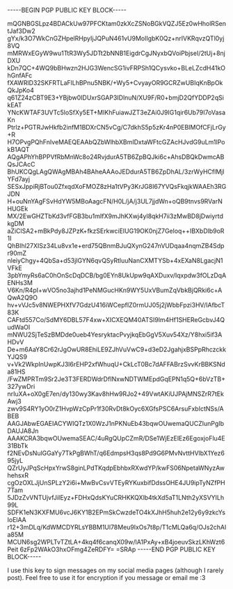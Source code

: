 -----BEGIN PGP PUBLIC KEY BLOCK-----

mQGNBGSLpz4BDACkUw97PFCKtam0zkXcZSNoBGkVQZJ5Ez0wHholRSentJaf3Dw2
gYx/k3O7WkCnGZHpelRHpyIjJQPuN461vU9MolIgbK0Qz+nrIVKRqvzQTl0yj8VQ
mMRWxEGyW9wu1TtR3Wy5JDTt2bNNB1EigdrCgJNyxbQVoiPbjseI/2tUj+8njDXU
kDn7QC+4WQ9bBHwzn2HJG3WencSG1ivFRPSh1QCysvko+BLeLZcdH41kOhGnfAFc
fXAWRlD32SKFRTLaFlLhBPnu5NBK/+Wy5+CvyayOR9GCRZwUBIqKnBpOkQkJpKo4
q61Z24zCBT9E3+YBjbw0IDUxrSGAP3IDlnuN/XU9F/R0+bmjD2QfYDDP2qSikEAT
YNcKWTAF3UVTc5loSfXy5ET+MIKhFuiawJZT3eZAi0J9IG1qir6Ub79I7oVasaKn
Ptrlz+PGTRJwHkfb2infM1BDXrCN5vCg/C7dkhS5p5zKr4nP0EBIMOfCFjLrGy+R
H7OPvgPQhFnIveMAEQEAAbQZbWlhbXBmIDxtaWFtcGZAcHJvdG9uLm1lPokB1AQT
AQgAPhYhBPPVfRbMnWc8o24RvjdurA5TB6ZpBQJki6c+AhsDBQkDwmcABQsJCAcC
BhUKCQgLAgQWAgMBAh4BAheAAAoJEDdurA5TB6ZpDhAL/3zrWyHCflMjlYFd7ayj
SESxJppiRjBTou0ZfxqdXoFMOZ8zHa1tVPy3KrJG8I67YVQsFkqjkWAAEh3RGJDN
H+ouNnYAgFSvHdYW5MBoAagcFN/H0L/jA/j3UL7jjdWn+oQB9tnvs9RVarNHUGEk
MX/2EwGHZTbKd3vfFGB3bu1mIfX9mJhKXwj4yl8qkH7ii3zMwBD8jDwiyrtdkgDM
aZiClSA2+mBkPdy8JZPzK+fkzSErkwciEIUG19OK0njZ7Geloq++IBXbDlb9oR1I
QhBIhl27XISz34Lu8vx1e+erd75QBnmBJuQXynG247nVUDqaa4nqmZB4Sdpr90mZ
nleiyChgy+4QbSa+d53jIGYN6qvQSyRtluuNanCXMTYSb+4xEXaN8LgacjN1VFkE
3pbYmyRs6aC0hOnScDqDCB/bg0EYn8UkUpw9qAXDuxv/Iqxpdw3fOLzDqAENHs3M
V6Kn/R4pI+wVO5no3ajhd1PeNMGucHKn9WY5UxVBumZqVbkBjQRki6c+AQwA2Q9O
hv+vVJc5v8NWEPHXfV7GdzU416iWCepfIZ0rmUJ05j2jWbbFpzi3HV/IAfbcT83K
CAFtd557Co/SdMY6DBL57F4xw+XICXEQM40ATSI9lm4Hf1SHEReGcbvJ4QudWaOI
mNWU2SjTeSzBMDde0ueb4YesryktacPvyjkqEbGgV5Xuv54Xz/Y8hxi5if3AHDvV
De+m6AaY8Cr62rJgOwUR8EhiLE9ZJhVuVwC9+d3eD2JgahjxBSPpRhczckkYJQS9
v+Vk2WkpInUwpKJ3l6rEHP2xfWhuqU+CkLcT0Bc7dAFFABrzSvvKrBBKSNda81HS
/FwZMPRTm9Sr2Je3T3FERDWdrDfINxwNDTWMEpdGqEPN1q5Q+6bVzTB+327ywDri
nrIuXA+oX0gE7en/dy130wy3Kav8hHw9RJo2+49VwtAKiUJPAjMNSZrR7tEkAwj3
zwv9S4RY1yO0rZ1HvpWzCpPr1f30RvDt8kOyc6XGfsPSC6ArsuFxbIctNSs/ABEB
AAGJAbwEGAEIACYWIQTz1X0WzJ1nPKNuEb43bqwOUwemaQUCZIunPgIbDAUJA8Jn
AAAKCRA3bqwOUwemaSEAC/4uRgQUpCZmR/DSe1WjEzElEz6EgoxjoFlu4E31BbTk
f2NEvDsNulGGaYy7TkPgBWhT/q6EdmpsH3qs8Pd9G6PMvNvttHVlbX1Yez695jyL
QZrUyJPqScHpxYrwS8ginLPdTKqdpEbhbxRXwdYP/kwFS06NpetaWNyzAwhehsxR
cgOzOXLJjUnSPLzY2i6i+MwBvCsvVTEyRYKuxbifDdssOHE4JU9ipTyNZfPH7Tam
5JDzZvVNTUjvfJiIEyz+FDHxQdsKYuCRHKKQXlb4tkXd5aT1LNth2yXSVYILh99L
SDFK1eN3KXFMU6vcJ6KY1B2EPmSkCwzdeTO4kXJhH5huh2e12y6y9zkcYsIoElAA
r12+3mDLq/KdWMCDYRLsYBBM1Ul78Meu9lxOs7t8p/T1cMLQa6q/OJs2chAla85M
MCUN6sg2WPLTvTZtLA+4kq4f6canqX09w/lA1PxAy+xB4joeuvSkzLKhWzt6Peit
6zFp2WAkO3hxOFmg4ZeRDFY=
=SRAp
-----END PGP PUBLIC KEY BLOCK-----

I use this key to sign messages on my social media pages (although I rarely post). Feel free to use it for encryption if you message or email me :3
